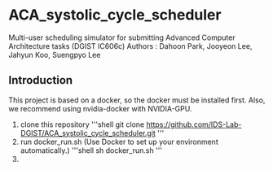 # ACA_systolic_cycle_scheduler
Multi-user scheduling simulator for submitting Advanced Computer Architecture tasks (DGIST IC606c)
Authors : Dahoon Park, Jooyeon Lee, Jahyun Koo, Suengpyo Lee

## Introduction
This project is based on a docker, so the docker must be installed first.
Also, we recommend using nvidia-docker with NVIDIA-GPU.

1. clone this repository
'''shell
git clone https://github.com/IDS-Lab-DGIST/ACA_systolic_cycle_scheduler.git
'''
2. run docker_run.sh (Use Docker to set up your environment automatically.)
'''shell
sh docker_run.sh
'''
3. 
